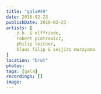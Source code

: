 ```yaml
---
title: "gala#49"
date: 2010-02-23
publishDate: 2010-02-23
artists: [
    z.b. & elffriede,
    robert piotrowicz,
    philip leitner,
    klaus filip & seijiro murayama
]
location: "brut"
photos: 
tags: [gala]
recordings: []
image:
---
```

